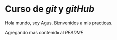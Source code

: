# Curso de _git_ y _gitHub_

Hola mundo, soy Agus. Bienvenidos a mis practicas.

Agregando mas contenido al _README_